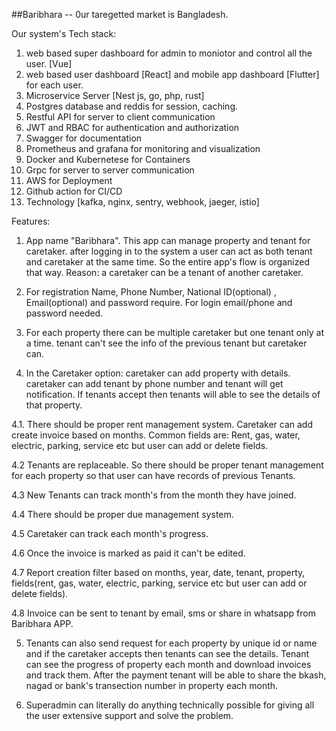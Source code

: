 ##Baribhara -- 0ur taregetted market is Bangladesh.

Our system's Tech stack:

1. web based super dashboard for admin to moniotor and control all the user. [Vue]
2. web based user dashboard [React] and mobile app dashboard [Flutter] for each user.
3. Microservice Server [Nest js, go, php, rust]
4. Postgres database and reddis for session, caching.
5. Restful API for server to client communication
6. JWT and RBAC for authentication and authorization
7. Swagger for documentation
8. Prometheus and grafana for monitoring and visualization
9. Docker and Kubernetese for Containers
10. Grpc for server to server communication
11. AWS for Deployment
12. Github action for CI/CD
13. Technology [kafka, nginx, sentry, webhook, jaeger, istio]


Features:

1. App name "Baribhara". This app can manage property and tenant for caretaker. after logging in to the system a user can act as both tenant and caretaker at the same time. So the entire app's flow is organized that way. Reason: a caretaker can be a tenant of another caretaker.

2. For registration Name, Phone Number, National ID(optional) , Email(optional) and password require. For login email/phone and password needed.

3. For each property there can be multiple caretaker but one tenant only at a time. tenant can't see the info of the previous tenant but caretaker can.
 
4. In the Caretaker option: caretaker can add property with details. caretaker can add tenant by phone number and tenant will get notification. If tenants accept then tenants will able to see the details of that property.

4.1. There should be proper rent management system. Caretaker can add create invoice based on months. Common fields are: Rent, gas, water, electric, parking, service etc but user can add or delete fields.

4.2 Tenants are replaceable. So there should be proper tenant management for each property so that user can have records of previous Tenants.

4.3 New Tenants can track month's from the month they have joined.

4.4 There should be proper due management system.

4.5 Caretaker can track each month's progress.

4.6 Once the invoice is marked as paid it can't be edited.

4.7 Report creation filter based on months, year, date, tenant, property, fields(rent, gas, water, electric, parking, service etc but user can add or delete fields).

4.8 Invoice can be sent to tenant by email, sms or share in whatsapp from Baribhara APP.

5. Tenants can also send request for each property by unique id or name and if the caretaker accepts then tenants can see the details. Tenant can see the progress of property each month and download invoices and track them. After the payment tenant will be able to share the bkash, nagad or bank's transection number in property each month.

6. Superadmin can literally do anything technically possible for giving all the user extensive support and solve the problem.
